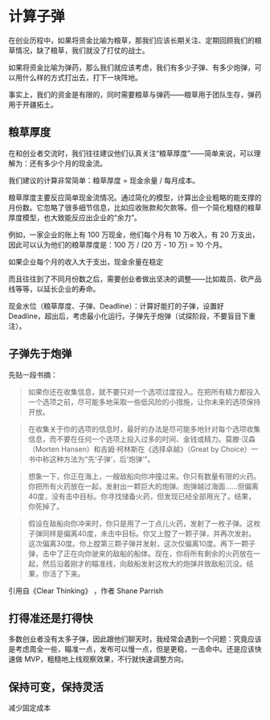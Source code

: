 # 计算子弹

在创业历程中，如果将资金比喻为粮草，那我们应该长期关注、定期回顾我们的粮草情况，缺了粮草，我们就没了打仗的战士。

如果将资金比喻为弹药，那么我们就应该考虑，我们有多少子弹、有多少炮弹，可以用什么样的方式打出去，打下一块阵地。

事实上，我们的资金是有限的，同时需要粮草与弹药——粮草用于团队生存，弹药用于开疆拓土。

## 粮草厚度

在和创业者交流时，我们往往建议他们认真关注“粮草厚度”——简单来说，可以理解为：还有多少个月的现金流。

我们建议的计算非常简单：粮草厚度 = 现金余量 / 每月成本。

粮草厚度主要反应简单现金流情况。通过简化的模型，计算出企业粗略的能支撑的月份数。它忽略了很多细节信息，比如应收账款和欠款等。但一个简化粗糙的粮草厚度模型，也大致能反应出企业的“余力”。

例如，一家企业的账上有 100 万现金，他们每个月有 10 万收入，有 20 万支出，因此可以认为他们的粮草厚度是：100 万 / (20 万 - 10 万) = 10 个月。

如果企业每个月的收入大于支出，现金余量在稳定

而且往往到了不同月份数之后，需要创业者做出坚决的调整——比如裁员、砍产品线等等，以延长企业的寿命。

现金水位（粮草厚度、子弹、Deadline）：计算好能打的子弹，设置好 Deadline，超出后，考虑最小化运行。子弹先于炮弹（试探阶段，不要盲目下重注）。

## 子弹先于炮弹

先贴一段书摘：

>如果你还在收集信息，就不要只对一个选项过度投入。在把所有精力都投入一个选项之前，尽可能多地采取一些低风险的小措施，让你未来的选项保持开放。
 	
>在收集关于你的选项的信息时，最好的办法是尽可能多地针对每个选项收集信息，而不要在任何一个选项上投入过多的时间、金钱或精力。莫滕·汉森（Morten Hansen）和吉姆·柯林斯在《选择卓越》（Great by Choice）一书中称这种方法为“先‘子弹’，后‘炮弹’”。
 	
>想象一下，你正在海上，一艘敌船向你冲撞过来。你只有数量有限的火药。你把所有火药放在一起，发射出一颗巨大的炮弹。炮弹越过海面……但偏离40度，没有击中目标。你寻找储备火药，但发现已经全部用光了。结果，你死掉了。

>假设在敌船向你冲来时，你只是用了一丁点儿火药，发射了一枚子弹。这枚子弹同样是偏离40度，未击中目标。你又上膛了一颗子弹，并再次发射。这次偏离30度。你上膛第三颗子弹并发射，这次仅偏离10度。再下一颗子弹，击中了正在向你驶来的敌船的船体。现在，你将所有剩余的火药放在一起，然后沿着刚才的瞄准线，向敌船发射这枚大的炮弹并致敌船沉没。结果，你活了下来。

引用自《Clear Thinking》 ，作者 Shane Parrish

## 打得准还是打得快

多数创业者没有太多子弹，因此跟他们聊天时，我经常会遇到一个问题：究竟应该是考虑周全一些，瞄准一点，发布可以慢一点，但是更稳，一击命中。还是应该快速做 MVP，粗糙地上线观察效果，不行就快速调整方向。


## 保持可变，保持灵活

减少固定成本